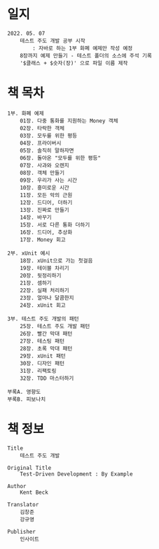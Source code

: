 # 일지
	2022. 05. 07
		테스트 주도 개발 공부 시작
			: 자바로 하는 1부 화폐 예제만 작성 예정
		8장까지 예제 만들기 - 테스트 폴더의 소스에 주석 기록
		'$클래스 + $숫자(장)' 으로 파일 이름 제작

# 책 목차

	1부. 화폐 예제
		01장. 다중 통화를 지원하는 Money 객체
		02장. 타락한 객체
		03장. 모두를 위한 평등
		04장. 프라이버시
		05장. 솔직히 말하자면
		06장. 돌아온 "모두를 위한 평등"
		07장. 사과와 오렌지
		08장. 객체 만들기
		09장. 우리가 사는 시간
		10장. 흥미로운 시간
		11장. 모든 악의 근원
		12장. 드디어, 더하기
		13장. 진짜로 만들기
		14장. 바꾸기
		15장. 서로 다른 통화 더하기
		16장. 드디어, 추상화
		17장. Money 회고

	2부. xUnit 예시
		18장. xUnit으로 가는 첫걸음
		19장. 테이블 차리기
		20장. 뒷정리하기
		21장. 셈하기
		22장. 실패 처리하기
		23장. 얼마나 달콤한지
		24장. xUnit 회고
	
	3부. 테스트 주도 개발의 패턴
		25장. 테스트 주도 개발 패턴
		26장. 빨간 막대 패턴
		27장. 테스팅 패턴
		28장. 초록 막대 패턴
		29장. xUnit 패턴
		30장. 디자인 패턴
		31장. 리팩토링
		32장. TDD 마스터하기

	부록A. 영향도
	부록B. 피보나치

# 책 정보
	Title
		테스트 주도 개발
		
	Original Title
		Test-Driven Development : By Example

	Author
		Kent Beck

	Translator
		김창준
		강규영

	Publisher
		인사이트